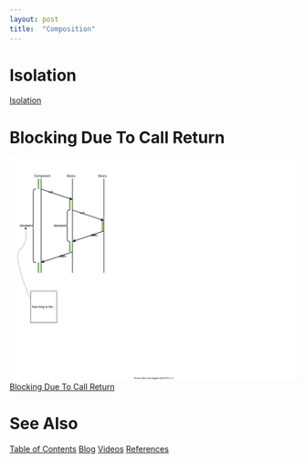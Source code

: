```yaml
---
layout: post
title:  "Composition"
---
```

# Isolation
[Isolation](./isolation.svg)

# Blocking Due To Call Return
![Blocking Due To Call Return](./Composition-Blocking%20Due%20To%20Call%20Return.svg)
[Blocking Due To Call Return](./Composition-Blocking%20Due%20To%20Call%20Return.svg)
# See Also

[Table of Contents](https://guitarvydas.github.io/2021/12/10/Table-of-Contents-Dec-01-2021.html)
[Blog](https://guitarvydas.github.io)
[Videos](https://www.youtube.com/channel/UC9EJr0nKHwadbHUtc5zHdmQ/videos)
[References](https://guitarvydas.github.io/2021/01/14/References.html)

<script src="https://utteranc.es/client.js" 
        repo="guitarvydas/guitarvydas.github.io" 
        issue-term="pathname" 
        theme="github-light" 
        crossorigin="anonymous" 
        async> 
</script> 
